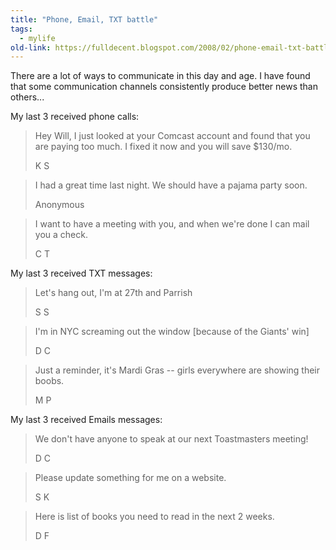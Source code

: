 ```yaml
---
title: "Phone, Email, TXT battle"
tags: 
  - mylife	
old-link: https://fulldecent.blogspot.com/2008/02/phone-email-txt-battle.html
---
```


There are a lot of ways to communicate in this day and age. I have found that some communication channels consistently produce better news than others...

My last 3 received phone calls:

> Hey Will, I just looked at your Comcast account and found that you are paying too much. I fixed it now and you will save $130/mo.
>
> K S

> I had a great time last night. We should have a pajama party soon.
>
> Anonymous

> I want to have a meeting with you, and when we're done I can mail you a check.
>
> C T

My last 3 received TXT messages:

> Let's hang out, I'm at 27th and Parrish
>
> S S

> I'm in NYC screaming out the window [because of the Giants' win]
>
> D C

> Just a reminder, it's Mardi Gras -- girls everywhere are showing their boobs.
>
> M P

My last 3 received Emails messages:

> We don't have anyone to speak at our next Toastmasters meeting!
>
> D C

> Please update something for me on a website.
>
> S K

> Here is list of books you need to read in the next 2 weeks.
> 
> D F